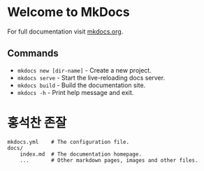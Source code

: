 # Welcome to MkDocs

For full documentation visit [mkdocs.org](https://www.mkdocs.org).

## Commands

* `mkdocs new [dir-name]` - Create a new project.
* `mkdocs serve` - Start the live-reloading docs server.
* `mkdocs build` - Build the documentation site.
* `mkdocs -h` - Print help message and exit.

# 홍석찬 존잘
    mkdocs.yml    # The configuration file.
    docs/
        index.md  # The documentation homepage.
        ...       # Other markdown pages, images and other files.
